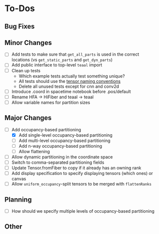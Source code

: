 # To-Dos

## Bug Fixes

## Minor Changes

- [ ] Add tests to make sure that `get_all_parts` is used in the correct locations (vs `get_static_parts` and `get_dyn_parts`)
- [ ] Add public interface to top-level `teaal` import
- [ ] Clean up tests
    - Which example tests actually test something unique?
    - All tests should use the [tensor naming conventions](./tensor_naming.md)
    - Delete all unused tests except for cnn and conv2d
- [ ] Introduce .coord in spacetime notebook before .pos/default
- [ ] Rename HFA -> HiFiber and teaal -> teaal
- [ ] Allow variable names for partition sizes

## Major Changes

- [ ] Add occupancy-based partitioning
    - [x] Add single-level occupancy-based partitioning
    - [ ] Add multi-level occupancy-based partitioning
    - [ ] Add n-way occupancy-based partitioning
    - [ ] Allow flattening
- [ ] Allow dynamic partitioning in the coordinate space
- [ ] Switch to comma-separated partitioning fields
- [ ] Update Tensor.fromFiber to copy if it already has an owning rank
- [ ] Add display specification to specify displaying tensors (which ones) or canvas
- [ ] Allow `uniform_occupancy`-split tensors to be merged with `flattenRanks`

## Planning

- [ ] How should we specify multiple levels of occupancy-based partitioning

## Other
